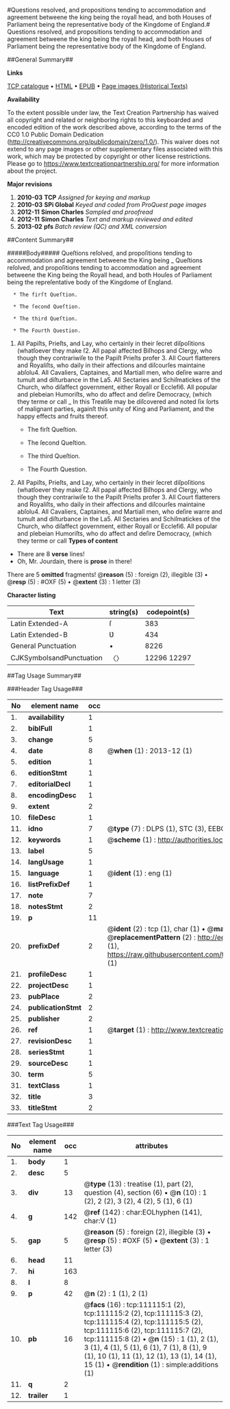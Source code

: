#Questions resolved, and propositions tending to accommodation and agreement betweene the king being the royall head, and both Houses of Parliament being the representative body of the Kingdome of England.#
Questions resolved, and propositions tending to accommodation and agreement betweene the king being the royall head, and both Houses of Parliament being the representative body of the Kingdome of England.

##General Summary##

**Links**

[TCP catalogue](http://www.ota.ox.ac.uk/tcp/)  • 
[HTML](http://tei.it.ox.ac.uk/tcp/Texts-HTML/free/A91/A91601.html)  • 
[EPUB](http://tei.it.ox.ac.uk/tcp/Texts-EPUB/free/A91/A91601.epub) • 
[Page images (Historical Texts)](https://historicaltexts.jisc.ac.uk/eebo-99859054e)

**Availability**

To the extent possible under law, the Text Creation Partnership has waived all copyright and related or neighboring rights to this keyboarded and encoded edition of the work described above, according to the terms of the CC0 1.0 Public Domain Dedication (http://creativecommons.org/publicdomain/zero/1.0/). This waiver does not extend to any page images or other supplementary files associated with this work, which may be protected by copyright or other license restrictions. Please go to https://www.textcreationpartnership.org/ for more information about the project.

**Major revisions**

1. __2010-03__ __TCP__ *Assigned for keying and markup*
1. __2010-03__ __SPi Global__ *Keyed and coded from ProQuest page images*
1. __2012-11__ __Simon Charles__ *Sampled and proofread*
1. __2012-11__ __Simon Charles__ *Text and markup reviewed and edited*
1. __2013-02__ __pfs__ *Batch review (QC) and XML conversion*

##Content Summary##

#####Body#####
Queſtions reſolved, and propoſitions tending to accommodation and agreement betweene the King being 
    _ Queſtions reſolved, and propoſitions tending to accommodation and agreement betweene the King being the Royall head, and both Houſes of Parliament being the repreſentative body of the Kingdome of England.

      * The firſt Queſtion.

      * The ſecond Queſtion.

      * The third Queſtion.

      * The Fourth Question.
1. All Papiſts, Prieſts, and Lay, who certainly in their ſecret diſpoſitions (whatſoever they make ſ2. All papal affected Biſhops and Clergy, who though they contrariwiſe to the Papiſt Prieſts profer 3. All Court flatterers and Royaliſts, who daily in their affections and diſcourſes maintaine abſolu4. All Cavaliers, Captaines, and Martiall men, who deſire warre and tumult and diſturbance in the La5. All Sectaries and Schiſmatickes of the Church, who diſaffect government, either Royall or Ecclefi6. All popular and plebeian Humoriſts, who do affect and deſire Democracy, (which they terme or call
    _ In this Treatiſe may be diſcovered and noted ſix ſorts of malignant parties, againſt this unity of King and Parliament, and the happy effects and fruits thereof.

      * The firſt Queſtion.

      * The ſecond Queſtion.

      * The third Queſtion.

      * The Fourth Question.
1. All Papiſts, Prieſts, and Lay, who certainly in their ſecret diſpoſitions (whatſoever they make ſ2. All papal affected Biſhops and Clergy, who though they contrariwiſe to the Papiſt Prieſts profer 3. All Court flatterers and Royaliſts, who daily in their affections and diſcourſes maintaine abſolu4. All Cavaliers, Captaines, and Martiall men, who deſire warre and tumult and diſturbance in the La5. All Sectaries and Schiſmatickes of the Church, who diſaffect government, either Royall or Ecclefi6. All popular and plebeian Humoriſts, who do affect and deſire Democracy, (which they terme or call
**Types of content**

  * There are 8 **verse** lines!
  * Oh, Mr. Jourdain, there is **prose** in there!

There are 5 **omitted** fragments! 
 @__reason__ (5) : foreign (2), illegible (3)  •  @__resp__ (5) : #OXF (5)  •  @__extent__ (3) : 1 letter (3)

**Character listing**


|Text|string(s)|codepoint(s)|
|---|---|---|
|Latin Extended-A|ſ|383|
|Latin Extended-B|Ʋ|434|
|General Punctuation|•|8226|
|CJKSymbolsandPunctuation|〈〉|12296 12297|

##Tag Usage Summary##

###Header Tag Usage###

|No|element name|occ|attributes|
|---|---|---|---|
|1.|__availability__|1||
|2.|__biblFull__|1||
|3.|__change__|5||
|4.|__date__|8| @__when__ (1) : 2013-12 (1)|
|5.|__edition__|1||
|6.|__editionStmt__|1||
|7.|__editorialDecl__|1||
|8.|__encodingDesc__|1||
|9.|__extent__|2||
|10.|__fileDesc__|1||
|11.|__idno__|7| @__type__ (7) : DLPS (1), STC (3), EEBO-CITATION (1), PROQUEST (1), VID (1)|
|12.|__keywords__|1| @__scheme__ (1) : http://authorities.loc.gov/ (1)|
|13.|__label__|5||
|14.|__langUsage__|1||
|15.|__language__|1| @__ident__ (1) : eng (1)|
|16.|__listPrefixDef__|1||
|17.|__note__|7||
|18.|__notesStmt__|2||
|19.|__p__|11||
|20.|__prefixDef__|2| @__ident__ (2) : tcp (1), char (1)  •  @__matchPattern__ (2) : ([0-9\-]+):([0-9IVX]+) (1), (.+) (1)  •  @__replacementPattern__ (2) : http://eebo.chadwyck.com/downloadtiff?vid=$1&page=$2 (1), https://raw.githubusercontent.com/textcreationpartnership/Texts/master/tcpchars.xml#$1 (1)|
|21.|__profileDesc__|1||
|22.|__projectDesc__|1||
|23.|__pubPlace__|2||
|24.|__publicationStmt__|2||
|25.|__publisher__|2||
|26.|__ref__|1| @__target__ (1) : http://www.textcreationpartnership.org/docs/. (1)|
|27.|__revisionDesc__|1||
|28.|__seriesStmt__|1||
|29.|__sourceDesc__|1||
|30.|__term__|5||
|31.|__textClass__|1||
|32.|__title__|3||
|33.|__titleStmt__|2||


###Text Tag Usage###

|No|element name|occ|attributes|
|---|---|---|---|
|1.|__body__|1||
|2.|__desc__|5||
|3.|__div__|13| @__type__ (13) : treatise (1), part (2), question (4), section (6)  •  @__n__ (10) : 1 (2), 2 (2), 3 (2), 4 (2), 5 (1), 6 (1)|
|4.|__g__|142| @__ref__ (142) : char:EOLhyphen (141), char:V (1)|
|5.|__gap__|5| @__reason__ (5) : foreign (2), illegible (3)  •  @__resp__ (5) : #OXF (5)  •  @__extent__ (3) : 1 letter (3)|
|6.|__head__|11||
|7.|__hi__|163||
|8.|__l__|8||
|9.|__p__|42| @__n__ (2) : 1 (1), 2 (1)|
|10.|__pb__|16| @__facs__ (16) : tcp:111115:1 (2), tcp:111115:2 (2), tcp:111115:3 (2), tcp:111115:4 (2), tcp:111115:5 (2), tcp:111115:6 (2), tcp:111115:7 (2), tcp:111115:8 (2)  •  @__n__ (15) : 1 (1), 2 (1), 3 (1), 4 (1), 5 (1), 6 (1), 7 (1), 8 (1), 9 (1), 10 (1), 11 (1), 12 (1), 13 (1), 14 (1), 15 (1)  •  @__rendition__ (1) : simple:additions (1)|
|11.|__q__|2||
|12.|__trailer__|1||
